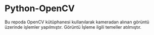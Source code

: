 # Python-OpenCV
Bu repoda OpenCV kütüphanesi kullanılarak kameradan alınan görüntü üzerinde işlemler yapılmıştır. Görüntü İşleme ilgili temeller atılmıştır.

